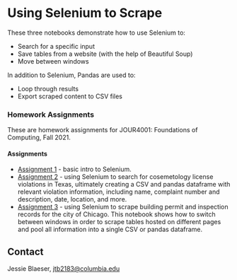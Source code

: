 # Using Selenium to Scrape

These three notebooks demonstrate how to use Selenium to: 

* Search for a specific input 
* Save tables from a website (with the help of Beautiful Soup)
* Move between windows

In addition to Selenium, Pandas are used to: 

* Loop through results 
* Export scraped content to CSV files

### Homework Assignments

These are homework assignments for JOUR4001: Foundations of Computing, Fall 2021.

#### Assignments

* [Assignment 1](https://github.com/jessieblaeser/Scraping-Using-Selenium/blob/5f2b5f63d0df422d9a3b3754d0217fa7f44d2b3e/Selenium%20Basics.ipynb) - basic intro to Selenium. 
* [Assignment 2](https://github.com/jessieblaeser/Scraping-Using-Selenium/blob/5f2b5f63d0df422d9a3b3754d0217fa7f44d2b3e/Scraping%20Texas%20Cosmetologist%20License%20Violations.ipynb) - using Selenium to search for cosemetology license violations in Texas, ultimately creating a CSV and pandas dataframe with relevant violation information, including name, complaint number and description, date, location, and more. 
* [Assignment 3](https://github.com/jessieblaeser/Scraping-Using-Selenium/blob/5f2b5f63d0df422d9a3b3754d0217fa7f44d2b3e/Scraping%20Chicago%20Building%20Permit%20Violations.ipynb) - using Selenium to scrape building permit and inspection records for the city of Chicago. This notebook shows how to switch between windows in order to scrape tables hosted on different pages and pool all information into a single CSV or pandas dataframe. 

## Contact

Jessie Blaeser, [jtb2183@columbia.edu](mailto:jtb2183@columbia.edu) 
